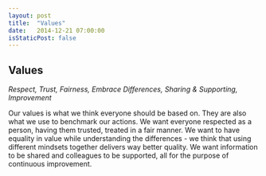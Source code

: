 ```yaml
---
layout: post
title:  "Values"
date:   2014-12-21 07:00:00
isStaticPost: false
---
```

## Values

*Respect, Trust, Fairness, Embrace Differences, Sharing & Supporting, Improvement*

Our values is what we think everyone should be based on. They are also what we use to benchmark our
actions.
We want everyone respected as a person, having them trusted, treated in a fair manner.
We want to have equality in value while understanding the differences - we think that using different mindsets together delivers way better quality.
We want information to be shared and colleagues to be supported, all for the purpose of continuous improvement.